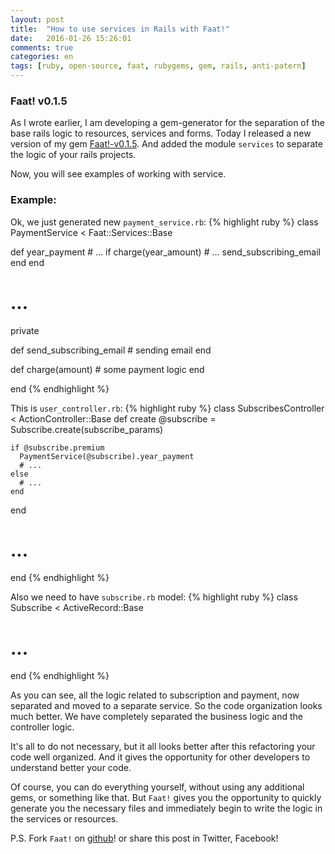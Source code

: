 ```yaml
---
layout: post
title:  "How to use services in Rails with Faat!"
date:   2016-01-26 15:26:01
comments: true
categories: en
tags: [ruby, open-source, faat, rubygems, gem, rails, anti-patern]
---
```

### Faat! v0.1.5

As I wrote earlier, I am developing a gem-generator for the separation of the base rails logic to resources, services and forms. Today I released a new version of my gem [Faat!-v0.1.5](https://github.com/xo8bit/faat). And added the module `services` to separate the logic of your rails projects.

Now, you will see examples of working with service.

### Example:

Ok, we just generated new `payment_service.rb`:
{% highlight ruby %}
class PaymentService < Faat::Services::Base

  def year_payment
    # ...
    if charge(year_amount)
      # ...
      send_subscribing_email
    end
  end

  # ...

  private

  def send_subscribing_email
    # sending email
  end

  def charge(amount)
    # some payment logic
  end

end
{% endhighlight %}

This is `user_controller.rb`:
{% highlight ruby %}
class SubscribesController < ActionController::Base
  def create
    @subscribe = Subscribe.create(subscribe_params)

    if @subscribe.premium
      PaymentService(@subscribe).year_payment
      # ...
    else
      # ...
    end
  end
  # ...
end
{% endhighlight %}

Also we need to have `subscribe.rb` model:
{% highlight ruby %}
class Subscribe < ActiveRecord::Base
# ...
end
{% endhighlight %}

As you can see, all the logic related to subscription and payment, now separated and moved to a separate service. So the code organization looks much better. We have completely separated the business logic and the controller logic.

It's all to do not necessary, but it all looks better after this refactoring your code well organized. And it gives the opportunity for other developers to understand better your code.

Of course, you can do everything yourself, without using any additional gems, or something like that. But `Faat!` gives you the opportunity to quickly generate you the necessary files and immediately begin to write the logic in the services or resources.

P.S. Fork `Faat!` on [github](https://github.com/xo8bit/faat)! or share this post in Twitter, Facebook!
